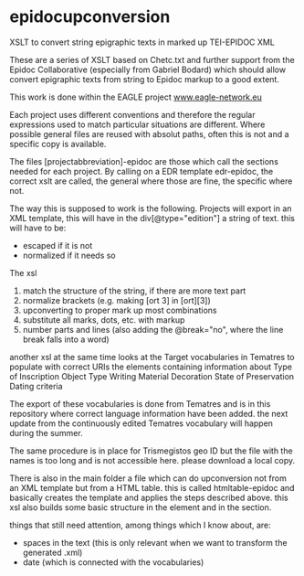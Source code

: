 epidocupconversion
==================

XSLT to convert string epigraphic texts in marked up TEI-EPIDOC XML


These are a series of XSLT based on Chetc.txt and further support from the Epidoc Collaborative (especially from Gabriel Bodard) which should allow convert epigraphic texts from string to Epidoc markup to a good extent.

This work is done within the EAGLE project www.eagle-network.eu

Each project uses different conventions and therefore the regular expressions used to match particular situations are different. Where possible general files are reused with absolut paths, often this is not and a specific copy is available.

The files [projectabbreviation]-epidoc are those which call the sections needed for each project. By calling on a EDR template edr-epidoc, the correct xslt are called, the general where those are fine, the specific where not.

The way this is supposed to work is the following.
Projects will export in an XML template, this will have in the div[@type="edition"] a string of text.
this will have to be:

- escaped if it is not
- normalized if it needs so

The xsl
1. match the structure of the string, if there are more text part
2. normalize brackets (e.g. making [ort 3] in [ort][3]) 
3. upconverting to proper mark up most combinations
4. substitute all marks, dots, etc. with markup
5. number parts and lines (also adding the @break="no", where the line break falls into a word)

another xsl at the same time looks at the Target vocabularies in Tematres to populate with correct URIs the elements containing information about
Type of Inscription
Object Type
Writing
Material
Decoration
State of Preservation
Dating criteria

The export of these vocabularies is done from Tematres and is in this repository where correct language information have been added. the next update from the continuously edited Tematres vocabulary will happen during the summer. 

The same procedure is in place for Trismegistos geo ID but the file with the names is too long and is not accessible here. please download a local copy.

There is also in the main folder a file which can do upconversion not from an XML template but from a HTML table. this is called htmltable-epidoc and basically creates the template and applies the steps described above. this xsl also builds some basic structure in the <change> element and in the <facsimile> section. 

things that still need attention, among things which I know about, are: 
- spaces in the text (this is only relevant when we want to transform the generated .xml)
- date (which is connected with the vocabularies)
